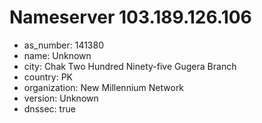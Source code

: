 # Nameserver 103.189.126.106

* as_number: 141380
* name: Unknown
* city: Chak Two Hundred Ninety-five Gugera Branch
* country: PK
* organization: New Millennium Network
* version: Unknown
* dnssec: true
